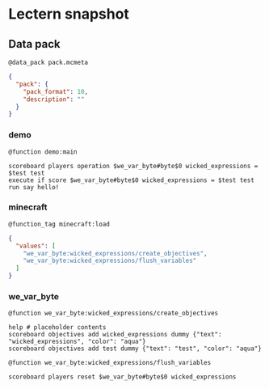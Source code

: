 # Lectern snapshot

## Data pack

`@data_pack pack.mcmeta`

```json
{
  "pack": {
    "pack_format": 10,
    "description": ""
  }
}
```

### demo

`@function demo:main`

```mcfunction
scoreboard players operation $we_var_byte#byte$0 wicked_expressions = $test test
execute if score $we_var_byte#byte$0 wicked_expressions = $test test run say hello!
```

### minecraft

`@function_tag minecraft:load`

```json
{
  "values": [
    "we_var_byte:wicked_expressions/create_objectives",
    "we_var_byte:wicked_expressions/flush_variables"
  ]
}
```

### we_var_byte

`@function we_var_byte:wicked_expressions/create_objectives`

```mcfunction
help # placeholder contents
scoreboard objectives add wicked_expressions dummy {"text": "wicked_expressions", "color": "aqua"}
scoreboard objectives add test dummy {"text": "test", "color": "aqua"}
```

`@function we_var_byte:wicked_expressions/flush_variables`

```mcfunction
scoreboard players reset $we_var_byte#byte$0 wicked_expressions
```
